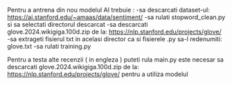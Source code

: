 Pentru a antrena din nou modelul AI trebuie :
  -sa descarcati dataset-ul:  https://ai.stanford.edu/~amaas/data/sentiment/
  -sa rulati stopword_clean.py si sa selectati directorul descarcat
  -sa descarcati glove.2024.wikigiga.100d.zip de la: https://nlp.stanford.edu/projects/glove/
  -sa extrageti fisierul txt in acelasi director ca si fisierele .py sa-l redenumiti: glove.txt
  -sa rulati training.py

Pentru a testa alte recenzii ( in engleza ) puteti rula main.py
  este necesar sa descarcati glove.2024.wikigiga.100d.zip de la: https://nlp.stanford.edu/projects/glove/ pentru a utiliza modelul
